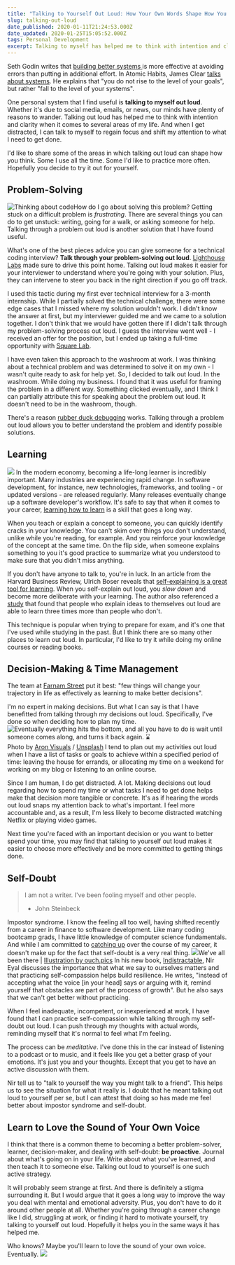 ```yaml
---
title: "Talking to Yourself Out Loud: How Your Own Words Shape How You Think"
slug: talking-out-loud
date_published: 2020-01-11T21:24:53.000Z
date_updated: 2020-01-25T15:05:52.000Z
tags: Personal Development
excerpt: Talking to myself has helped me to think with intention and clarity when it comes to problem-solving, learning, decision-making, and overcoming self-doubt.
---
```


Seth Godin writes that [building better systems ](https://seths.blog/2018/11/quality-and-effort/)is more effective at avoiding errors than putting in additional effort. In Atomic Habits, James Clear [talks about systems](https://jamesclear.com/goals-systems). He explains that "you do not rise to the level of your goals", but rather "fall to the level of your systems".

One personal system that I find useful is **talking to myself out loud**. Whether it's due to social media, emails, or news, our minds have plenty of reasons to wander. Talking out loud has helped me to think with intention and clarity when it comes to several areas of my life. And when I get distracted, I can talk to myself to regain focus and shift my attention to what I need to get done.

I'd like to share some of the areas in which talking out loud can shape how you think. Some I use all the time. Some I'd like to practice more often. Hopefully you decide to try it out for yourself.

## Problem-Solving
![Thinking about code](/content/images/2020/01/undraw_code_thinking_1jeh.png)How do I go about solving this problem?
Getting stuck on a difficult problem is *frustrating*. There are several things you can do to get unstuck: writing, going for a walk, or asking someone for help. Talking through a problem out loud is another solution that I have found useful.

What's one of the best pieces advice you can give someone for a technical coding interview? **Talk through your problem-solving out loud**. [Lighthouse Labs](https://www.lighthouselabs.ca/) made sure to drive this point home. Talking out loud makes it easier for your interviewer to understand where you're going with your solution. Plus, they can intervene to steer you back in the right direction if you go off track.

I used this tactic during my first ever technical interview for a 3-month internship. While I partially solved the technical challenge, there were some edge cases that I missed where my solution wouldn't work. I didn't know the answer at first, but my interviewer guided me and we came to a solution together. I don't think that we would have gotten there if I didn't talk through my problem-solving process out loud. I guess the interview went well - I received an offer for the position, but I ended up taking a full-time opportunity with [Square Lab](http://squarelab.ca/).

I have even taken this approach to the washroom at work. I was thinking about a technical problem and was determined to solve it on my own - I wasn't quite ready to ask for help yet. So, I decided to talk out loud. In the washroom. While doing my business. I found that it was useful for framing the problem in a different way. Something clicked eventually, and I think I can partially attribute this for speaking about the problem out loud. It doesn't need to be in the washroom, though.

There's a reason [rubber duck debugging](https://rubberduckdebugging.com/) works. Talking through a problem out loud allows you to better understand the problem and identify possible solutions.

## Learning
![](/content/images/2020/01/undraw_new_ideas_jdea.png)
In the modern economy, becoming a life-long learner is incredibly important. Many industries are experiencing rapid change. In software development, for instance, new technologies, frameworks, and tooling - or updated versions - are released regularly. Many releases eventually change up a software developer's workflow. It's safe to say that when it comes to your career, [learning how to learn](https://www.coursera.org/learn/learning-how-to-learn) is a skill that goes a long way.

When you teach or explain a concept to someone, you can quickly identify cracks in your knowledge. You can't skim over things you don't understand, unlike while you're reading, for example. And you reinforce your knowledge of the concept at the same time. On the flip side, when someone explains something to you it's good practice to summarize what you understood to make sure that you didn't miss anything.

If you don't have anyone to talk to, you're in luck. In an article from the Harvard Business Review, Ulrich Boser reveals that [self-explaining is a great tool for learning](https://hbr.org/2017/05/talking-to-yourself-out-loud-can-help-you-learn). When you self-explain out loud, you *slow down* and become more deliberate with your learning. The author also referenced a [study](https://www.tandfonline.com/doi/abs/10.1080/14640748308402115) that found that people who explain ideas to themselves out loud are able to learn three times more than people who don't.

This technique is popular when trying to prepare for exam, and it's one that I've used while studying in the past. But I think there are so many other places to learn out loud. In particular, I'd like to try it while doing my online courses or reading books.

## Decision-Making & Time Management

The team at [Farnam Street](https://fs.blog/smart-decisions/) put it best: "few things will change your trajectory in life as effectively as learning to make better decisions".

I'm no expert in making decisions. But what I can say is that I have benefitted from talking through my decisions out loud. Specifically, I've done so when deciding how to plan my time.
![Eventually everything hits the bottom, and all you have to do is wait until someone comes along, and turns it back again. ⌛️](https://images.unsplash.com/photo-1501139083538-0139583c060f?ixlib=rb-1.2.1&amp;q=80&amp;fm=jpg&amp;crop=entropy&amp;cs=tinysrgb&amp;w=2000&amp;fit=max&amp;ixid=eyJhcHBfaWQiOjExNzczfQ)Photo by [Aron Visuals](https://unsplash.com/@aronvisuals?utm_source=ghost&utm_medium=referral&utm_campaign=api-credit) / [Unsplash](https://unsplash.com/?utm_source=ghost&utm_medium=referral&utm_campaign=api-credit)
I tend to plan out my activities out loud when I have a list of tasks or goals to achieve within a specified period of time: leaving the house for errands, or allocating my time on a weekend for working on my blog or listening to an online course.

Since I am human, I do get distracted. A lot. Making decisions out loud regarding how to spend my time or what tasks I need to get done helps make that decision more tangible or concrete. It's as if hearing the words out loud snaps my attention back to what's important. I feel more accountable and, as a result, I'm less likely to become distracted watching Netflix or playing video games.

Next time you're faced with an important decision or you want to better spend your time, you may find that talking to yourself out loud makes it easier to choose more effectively and be more committed to getting things done.

## Self-Doubt

> I am not a writer. I've been fooling myself and other people.
> - John Steinbeck

Impostor syndrome. I know the feeling all too well, having shifted recently from a career in finance to software development. Like many coding bootcamp grads, I have little knowledge of computer science fundamentals. And while I am committed to [catching up](https://blog.usejournal.com/advice-from-a-hiring-manager-to-a-code-bootcamp-graduate-4d1036a7fa78) over the course of my career, it doesn't make up for the fact that self-doubt is a very real thing.
![](/content/images/2020/01/eastwood-come-back-later-1.png)We've all been there | [Illustration by ouch.pics](https://icons8.com/ouch/illustration/eastwood-come-back-later)
In his new book, [Indistractable](https://www.amazon.ca/Indistractable-Control-Your-Attention-Choose/dp/194883653X/ref=sr_1_1?gclid=CjwKCAiA3uDwBRBFEiwA1VsajMnXnN7hJJsVRXAuiP30AthFyD_fvpgnRZIO7lc9D3QZ70G7QZ-4ABoCj24QAvD_BwE&amp;hvadid=324967745453&amp;hvdev=c&amp;hvlocphy=9000433&amp;hvnetw=g&amp;hvpos=1t1&amp;hvqmt=e&amp;hvrand=14648763479246539484&amp;hvtargid=aud-854044989296%3Akwd-734520245200&amp;hydadcr=3288_9643217&amp;keywords=indistractable&amp;qid=1578677188&amp;sr=8-1), Nir Eyal discusses the importance that what we say to ourselves matters and that practicing self-compassion helps build resilience. He writes, "instead of accepting what the voice [in your head] says or arguing with it, remind yourself that obstacles are part of the process of growth". But he also says that we can't get better without practicing.

When I feel inadequate, incompetent, or inexperienced at work, I have found that I can practice self-compassion while talking through my self-doubt out loud. I can push through my thoughts with actual words, reminding myself that it's normal to feel what I'm feeling.

The process can be *meditative*. I've done this in the car instead of listening to a podcast or to music, and it feels like you get a better grasp of your emotions. It's just you and your thoughts. Except that you get to have an active discussion with them.

Nir tell us to "talk to yourself the way you might talk to a friend". This helps us to see the situation for what it really is. I doubt that he meant talking out loud to yourself per se, but I can attest that doing so has made me feel better about impostor syndrome and self-doubt.

## Learn to Love the Sound of Your Own Voice

I think that there is a common theme to becoming a better problem-solver, learner, decision-maker, and dealing with self-doubt: **be proactive**. Journal about what's going on in your life. Write about what you've learned, and then teach it to someone else. Talking out loud to yourself is one such active strategy.

It will probably seem strange at first. And there is definitely a stigma surrounding it. But I would argue that it goes a long way to improve the way you deal with mental and emotional adversity. Plus, you don't have to do it around other people at all. Whether you're going through a career change like I did, struggling at work, or finding it hard to motivate yourself, try talking to yourself out loud. Hopefully it helps you in the same ways it has helped me.

Who knows? Maybe you'll learn to love the sound of your own voice. Eventually.
![](/content/images/2020/01/speaker.png)
